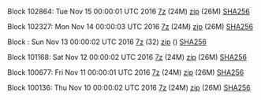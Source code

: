 Block 102864: Tue Nov 15 00:00:01 UTC 2016 [7z](https://transfer.sh/2YKtp/bootstrap.dat.20161115.7z) (24M) [zip](https://transfer.sh/100Hug/bootstrap.dat.20161115.zip) (26M) [SHA256](https://transfer.sh/r2Hf7/sha256.txt)

Block 102327: Mon Nov 14 00:00:03 UTC 2016 [7z](https://transfer.sh/DUxLm/bootstrap.dat.20161114.7z) (24M) [zip](https://transfer.sh/yT7il/bootstrap.dat.20161114.zip) (26M) [SHA256](https://transfer.sh/ZHVvL/sha256.txt)

Block : Sun Nov 13 00:00:02 UTC 2016 [7z](https://transfer.sh/93aZ1/bootstrap.dat.20161113.7z) (32) [zip]() () [SHA256](https://transfer.sh/hBgIh/sha256.txt)

Block 101168: Sat Nov 12 00:00:02 UTC 2016 [7z](https://transfer.sh/2IPjm/bootstrap.dat.20161112.7z) (24M) [zip](https://transfer.sh/quy0U/bootstrap.dat.20161112.zip) (26M) [SHA256](https://transfer.sh/6MF6U/sha256.txt)

Block 100677: Fri Nov 11 00:00:01 UTC 2016 [7z](https://transfer.sh/ebH9t/bootstrap.dat.20161111.7z) (24M) [zip](https://transfer.sh/OTscu/bootstrap.dat.20161111.zip) (26M) [SHA256](https://transfer.sh/oQiFr/sha256.txt)

Block 100136: Thu Nov 10 00:00:02 UTC 2016 [7z](https://transfer.sh/xEZWj/bootstrap.dat.20161110.7z) (24M) [zip](https://transfer.sh/eHAV6/bootstrap.dat.20161110.zip) (26M) [SHA256](https://transfer.sh/HF1gn/sha256.txt)
